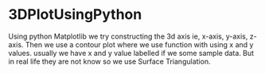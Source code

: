 # 3DPlotUsingPython
Using python Matplotlib we try constructing the 3d axis ie, x-axis, y-axis, z-axis.
Then we use a contour plot where we use function with using x and y values.
usually we have x and y value labelled if we some sample data.
But in real life they are not know so we use Surface Triangulation.
